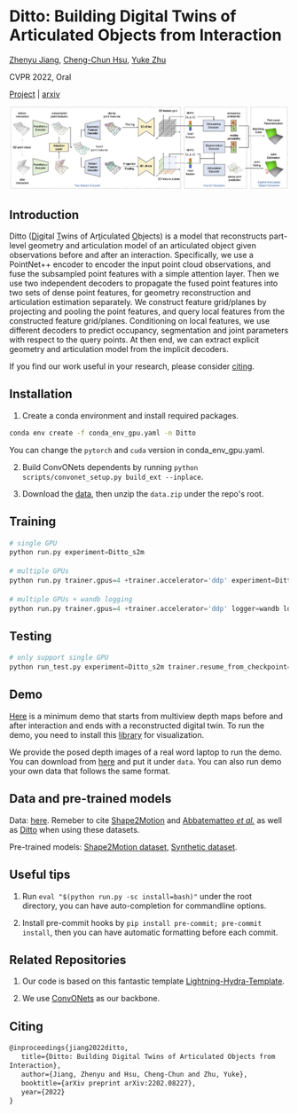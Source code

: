 # Ditto: Building Digital Twins of Articulated Objects from Interaction

[Zhenyu Jiang](http://zhenyujiang.me), [Cheng-Chun Hsu](https://chengchunhsu.github.io/), [Yuke Zhu](https://www.cs.utexas.edu/~yukez/)

CVPR 2022, Oral

[Project](https://ut-austin-rpl.github.io/Ditto/) | [arxiv](https://arxiv.org/abs/2202.08227)

![intro](assets/pipeline.png)

## Introduction
<ins></ins>Ditto (<ins>Di</ins>gital <ins>T</ins>wins of Ar<ins>t</ins>iculated <ins>O</ins>bjects) is a model that reconstructs part-level geometry and articulation model of an articulated object given observations before and after an interaction. Specifically, we use a PointNet++ encoder to encoder the input point cloud observations, and fuse the subsampled point features with a simple attention layer. Then we use two independent decoders to propagate the fused point features into two sets of dense point features, for geometry reconstruction and articulation estimation separately. We construct feature grid/planes by projecting and pooling the point features, and query local features from the constructed feature grid/planes. Conditioning on local features, we use different decoders to predict occupancy, segmentation and joint parameters with respect to the query points. At then end, we can extract explicit geometry and articulation model from the implicit decoders.

If you find our work useful in your research, please consider [citing](#citing).

## Installation

1. Create a conda environment and install required packages.

```bash
conda env create -f conda_env_gpu.yaml -n Ditto
```

You can change the `pytorch` and `cuda` version in conda_env_gpu.yaml.

2. Build ConvONets dependents by running `python scripts/convonet_setup.py build_ext --inplace`.

3. Download the [data](#data-and-pre-trained-models), then unzip the `data.zip` under the repo's root.

## Training

```Python
# single GPU
python run.py experiment=Ditto_s2m

# multiple GPUs
python run.py trainer.gpus=4 +trainer.accelerator='ddp' experiment=Ditto_s2m

# multiple GPUs + wandb logging
python run.py trainer.gpus=4 +trainer.accelerator='ddp' logger=wandb logger.wandb.group=s2m experiment=Ditto_s2m
```

## Testing

```Python
# only support single GPU
python run_test.py experiment=Ditto_s2m trainer.resume_from_checkpoint=/path/to/trained/model/
```

## Demo

[Here](notebooks/demo_depth_map.ipynb) is a minimum demo that starts from multiview depth maps before and after interaction and ends with a reconstructed digital twin. To run the demo, you need to install this [library](https://github.com/Steve-Tod/utils3d) for visualization.

We provide the posed depth images of a real word laptop to run the demo. You can download from [here](https://utexas.box.com/s/0kikho1m4zzswn0w2xvtv81cmczqu4tx) and put it under `data`. You can also run demo your own data that follows the same format.

## Data and pre-trained models

Data: [here](https://utexas.box.com/s/1wiynn7ql42c3mi1un7ynncfxr86ep22). Remeber to cite [Shape2Motion](assets/s2m.bib) and [Abbatematteo *et al.*](#citing) as well as [Ditto](assets/ditto.bib) when using these datasets.

Pre-trained models: [Shape2Motion dataset](https://utexas.box.com/s/a4h001b3ciicrt3f71t4xd3wjsm04be7), [Synthetic dataset](https://utexas.box.com/s/zbf5bja20n2w6umryb1bcfbbcm3h2ysn).

## Useful tips

1. Run `eval "$(python run.py -sc install=bash)"` under the root directory, you can have auto-completion for commandline options.

2. Install pre-commit hooks by `pip install pre-commit; pre-commit install`, then you can have automatic formatting before each commit.

## Related Repositories

1. Our code is based on this fantastic template [Lightning-Hydra-Template](https://github.com/ashleve/lightning-hydra-template).

2. We use [ConvONets](https://github.com/autonomousvision/convolutional_occupancy_networks) as our backbone.

## Citing
```
@inproceedings{jiang2022ditto,
   title={Ditto: Building Digital Twins of Articulated Objects from Interaction},
   author={Jiang, Zhenyu and Hsu, Cheng-Chun and Zhu, Yuke},
   booktitle={arXiv preprint arXiv:2202.08227},
   year={2022}
}
```
